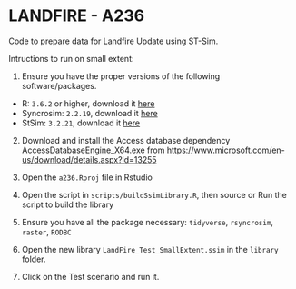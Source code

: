 # LANDFIRE - A236

Code to prepare data for Landfire Update using ST-Sim.

Intructions to run on small extent: 

1. Ensure you have the proper versions of the following software/packages.
  - R: `3.6.2` or higher, download it [here](https://cran.r-project.org/)
  - Syncrosim: `2.2.19`, download it [here](https://syncrosim.com/download/) 
  - StSim: `3.2.21`, download it [here](https://syncrosim.com/packages/)

2. Download and install the Access database dependency AccessDatabaseEngine_X64.exe from https://www.microsoft.com/en-us/download/details.aspx?id=13255

3. Open the `a236.Rproj` file in Rstudio

4. Open the script in `scripts/buildSsimLibrary.R`, then source or Run the script to build the library

5. Ensure you have all the package necessary: `tidyverse`, `rsyncrosim`, `raster`, `RODBC`

6. Open the new library `LandFire_Test_SmallExtent.ssim` in the `library` folder.

7. Click on the Test scenario and run it.
